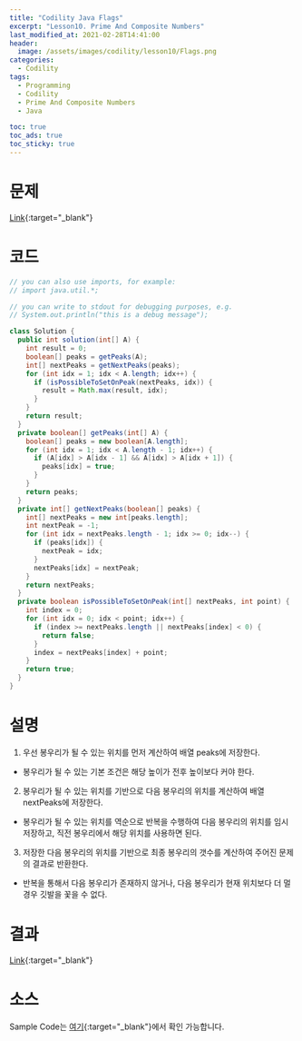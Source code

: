 ```yaml
---
title: "Codility Java Flags"
excerpt: "Lesson10. Prime And Composite Numbers"
last_modified_at: 2021-02-28T14:41:00
header:
  image: /assets/images/codility/lesson10/Flags.png
categories:
  - Codility
tags:
  - Programming
  - Codility
  - Prime And Composite Numbers
  - Java

toc: true
toc_ads: true
toc_sticky: true
---
```

# 문제
[Link](https://app.codility.com/programmers/lessons/10-prime_and_composite_numbers/flags/){:target="_blank"}

# 코드
```java
// you can also use imports, for example:
// import java.util.*;

// you can write to stdout for debugging purposes, e.g.
// System.out.println("this is a debug message");

class Solution {
  public int solution(int[] A) {
    int result = 0;
    boolean[] peaks = getPeaks(A);
    int[] nextPeaks = getNextPeaks(peaks);
    for (int idx = 1; idx < A.length; idx++) {
      if (isPossibleToSetOnPeak(nextPeaks, idx)) {
        result = Math.max(result, idx);
      }
    }
    return result;
  }
  private boolean[] getPeaks(int[] A) {
    boolean[] peaks = new boolean[A.length];
    for (int idx = 1; idx < A.length - 1; idx++) {
      if (A[idx] > A[idx - 1] && A[idx] > A[idx + 1]) {
        peaks[idx] = true;
      }
    }
    return peaks;
  }
  private int[] getNextPeaks(boolean[] peaks) {
    int[] nextPeaks = new int[peaks.length];
    int nextPeak = -1;
    for (int idx = nextPeaks.length - 1; idx >= 0; idx--) {
      if (peaks[idx]) {
        nextPeak = idx;
      }
      nextPeaks[idx] = nextPeak;
    }
    return nextPeaks;
  }
  private boolean isPossibleToSetOnPeak(int[] nextPeaks, int point) {
    int index = 0;
    for (int idx = 0; idx < point; idx++) {
      if (index >= nextPeaks.length || nextPeaks[index] < 0) {
        return false;
      }
      index = nextPeaks[index] + point;
    }
    return true;
  }
}
```

# 설명
1. 우선 봉우리가 될 수 있는 위치를 먼저 계산하여 배열 peaks에 저장한다.
  - 봉우리가 될 수 있는 기본 조건은 해당 높이가 전후 높이보다 커야 한다.
2. 봉우리가 될 수 있는 위치를 기반으로 다음 봉우리의 위치를 계산하여 배열 nextPeaks에 저장한다.
  - 봉우리가 될 수 있는 위치를 역순으로 반복을 수행하여 다음 봉우리의 위치를 임시 저장하고, 직전 봉우리에서 해당 위치를 사용하면 된다.
3. 저장한 다음 봉우리의 위치를 기반으로 최종 봉우리의 갯수를 계산하여 주어진 문제의 결과로 반환한다.
  - 반복을 통해서 다음 봉우리가 존재하지 않거나, 다음 봉우리가 현재 위치보다 더 멀 경우 깃발을 꽃을 수 없다.

# 결과
[Link](https://app.codility.com/demo/results/training7WKQU7-RPG/){:target="_blank"}

# 소스
Sample Code는 [여기](https://github.com/GracefulSoul/codility/blob/master/src/main/java/gracefulsoul/lesson10/Flags.java){:target="_blank"}에서 확인 가능합니다.